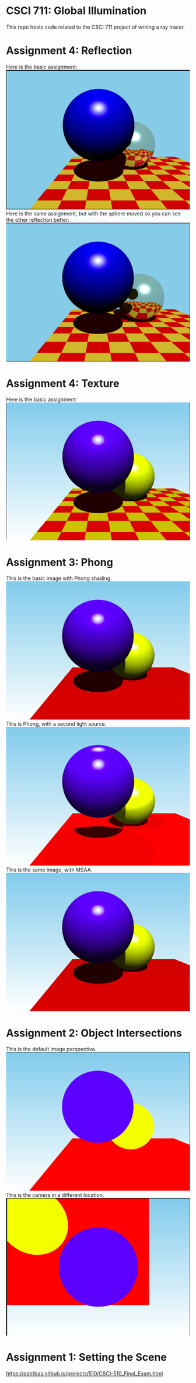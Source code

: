 # CSCI 711: Global Illumination
This repo hosts code related to the CSCI 711 project of writing a ray tracer.

# Assignment 4: Reflection
Here is the basic assignment:
![](./src/assn5_img.png)
Here is the same assignment, but with the sphere moved so you can see the other reflection better:
![](./src/assn5_img_moved.png)

# Assignment 4: Texture
Here is the basic assignment:
![](./src/assn4_img.png)

# Assignment 3: Phong
This is the basic image with Phong shading.
![](./src/assn3_img.png)
This is Phong, with a second light source.
![](./src/assn3_2_lights.png)
This is the same image, with MSAA.
![](./src/assn3_MSAA.png)

# Assignment 2: Object Intersections
This is the default image perspective.
![](./src/assn2_img_1.png)
This is the camera in a different location.
![](./src/assn2_img_2.png)

# Assignment 1: Setting the Scene
https://patribas.github.io/projects/510/CSCI-510_Final_Exam.html
